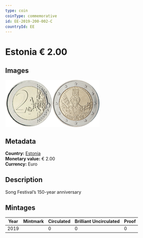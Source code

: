 ```yaml
---
type: coin
coinType: commemorative
id: EE-2019-200-002-C
countryId: EE
---
```


# Estonia € 2.00

## Images

<img src="../../Images/common-2007-200.webp" height="150" alt="Front image"><img src="Images/EE-2019-200-002.webp" height="150" alt="Back image">

## Metadata

**Country:** [Estonia](../../Countries/Estonia/index.md)\
**Monetary value:** € 2.00\
**Currency:** Euro

## Description
Song Festival’s 150-year anniversary

## Mintages

| Year | Mintmark | Circulated | Brilliant Uncirculated | Proof |
| ---- | -------- | ---------- | ---------------------- | ----- |
| 2019 | | 0 | 0 | 0 |
